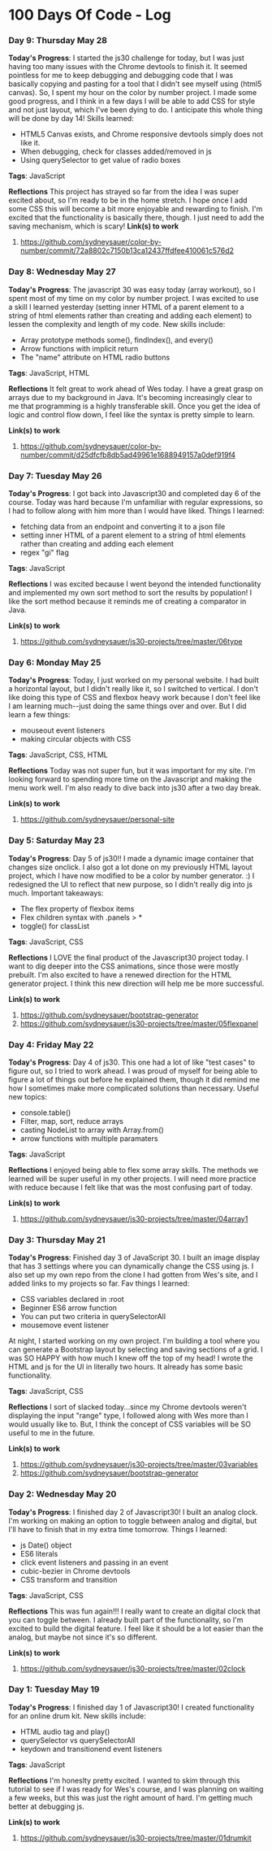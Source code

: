 # 100 Days Of Code - Log

### Day 9: Thursday May 28

**Today's Progress**:
I started the js30 challenge for today, but I was just having too many issues with the Chrome devtools to finish it. It seemed pointless for me to keep debugging and debugging code that I was basically copying and pasting for a tool that I didn't see myself using (html5 canvas). So, I spent my hour on the color by number project. I made some good progress, and I think in a few days I will be able to add CSS for style and not just layout, which I've been dying to do. I anticipate this whole thing will be done by day 14! Skills learned:
* HTML5 Canvas exists, and Chrome responsive devtools simply does not like it.
* When debugging, check for classes added/removed in js
* Using querySelector to get value of radio boxes


**Tags**:
JavaScript

**Reflections** 
This project has strayed so far from the idea I was super excited about, so I'm ready to be in the home stretch. I hope once I add some CSS this will become a bit more enjoyable and rewarding to finish. I'm excited that the functionality is basically there, though. I just need to add the saving mechanism, which is scary! 
**Link(s) to work**
1. https://github.com/sydneysauer/color-by-number/commit/72a8802c7150b13ca12437ffdfee410061c576d2

### Day 8: Wednesday May 27

**Today's Progress**:
The javascript 30 was easy today (array workout), so I spent most of my time on my color by number project. I was excited to use a skill I learned yesterday (setting inner HTML of a parent element to a string of html elements rather than creating and adding each element) to lessen the complexity and length of my code. New skills include:
* Array prototype methods some(), findIndex(), and every()
* Arrow functions with implicit return
* The "name" attribute on HTML radio buttons


**Tags**:
JavaScript, HTML

**Reflections** 
It felt great to work ahead of Wes today. I have a great grasp on arrays due to my background in Java. It's becoming increasingly clear to me that programming is a highly transferable skill. Once you get the idea of logic and control flow down, I feel like the syntax is pretty simple to learn. 

**Link(s) to work**
1. https://github.com/sydneysauer/color-by-number/commit/d25dfcfb8db5ad49961e1688949157a0def919f4

### Day 7: Tuesday May 26

**Today's Progress**:
I got back into Javascript30 and completed day 6 of the course. Today was hard because I'm unfamiliar with regular expressions, so I had to follow along with him more than I would have liked. Things I learned:
* fetching data from an endpoint and converting it to a json file
* setting inner HTML of a parent element to a string of html elements rather than creating and adding each element
* regex "gi" flag

**Tags**:
JavaScript

**Reflections** 
I was excited because I went beyond the intended functionality and implemented my own sort method to sort the results by population! I like the sort method because it reminds me of creating a comparator in Java. 

**Link(s) to work**
1. https://github.com/sydneysauer/js30-projects/tree/master/06type

### Day 6: Monday May 25

**Today's Progress**:
Today, I just worked on my personal website. I had built a horizontal layout, but I didn't really like it, so I switched to vertical. I don't like doing this type of CSS and flexbox heavy work because I don't feel like I am learning much--just doing the same things over and over. But I did learn a few things:
* mouseout event listeners
* making circular objects with CSS

**Tags**:
JavaScript, CSS, HTML

**Reflections** 
Today was not super fun, but it was important for my site. I'm looking forward to spending more time on the Javascript and making the menu work well. I'm also ready to dive back into js30 after a two day break.

**Link(s) to work**
1. https://github.com/sydneysauer/personal-site

### Day 5: Saturday May 23

**Today's Progress**:
Day 5 of js30!! I made a dynamic image container that changes size onclick. I also got a lot done on my previously HTML layout project, which I have now modified to be a color by number generator. :) I redesigned the UI to reflect that new purpose, so I didn't really dig into js much. Important takeaways: 
* The flex property of flexbox items
* Flex children syntax with .panels > *
* toggle() for classList

**Tags**:
JavaScript, CSS

**Reflections** 
I LOVE the final product of the Javascript30 project today. I want to dig deeper into the CSS animations, since those were mostly prebuilt. I'm also excited to have a renewed direction for the HTML generator project. I think this new direction will help me be more successful. 

**Link(s) to work**
1. https://github.com/sydneysauer/bootstrap-generator
2. https://github.com/sydneysauer/js30-projects/tree/master/05flexpanel

### Day 4: Friday May 22

**Today's Progress**:
Day 4 of js30. This one had a lot of like "test cases" to figure out, so I tried to work ahead. I was proud of myself for being able to figure a lot of things out before he explained them, though it did remind me how I sometimes make more complicated solutions than necessary. Useful new topics:
* console.table()
* Filter, map, sort, reduce arrays
* casting NodeList to array with Array.from()
* arrow functions with multiple paramaters

**Tags**:
JavaScript

**Reflections** 
I enjoyed being able to flex some array skills. The methods we learned will be super useful in my other projects. I will need more practice with reduce because I felt like that was the most confusing part of today. 

**Link(s) to work**
1. https://github.com/sydneysauer/js30-projects/tree/master/04array1

### Day 3: Thursday May 21

**Today's Progress**:
Finished day 3 of JavaScript 30. I built an image display that has 3 settings where you can dynamically change the CSS using js. I also set up my own repo from the clone I had gotten from Wes's site, and I added links to my projects so far. Fav things I learned: 
* CSS variables declared in :root
* Beginner ES6 arrow function 
* You can put two criteria in querySelectorAll
* mousemove event listener

At night, I started working on my own project. I'm building a tool where you can generate a Bootstrap layout by selecting and saving sections of a grid. I was SO HAPPY with how much I knew off the top of my head! I wrote the HTML and js for the UI in literally two hours. It already has some basic functionality. 

**Tags**:
JavaScript, CSS

**Reflections** 
I sort of slacked today...since my Chrome devtools weren't displaying the input "range" type, I followed along with Wes more than I would usually like to. But, I think the concept of CSS variables will be SO useful to me in the future.

**Link(s) to work**
1. https://github.com/sydneysauer/js30-projects/tree/master/03variables
2. https://github.com/sydneysauer/bootstrap-generator

### Day 2: Wednesday May 20

**Today's Progress**:
I finished day 2 of Javascript30! I built an analog clock. I'm working on making an option to toggle between analog and digital, but I'll have to finish that in my extra time tomorrow. Things I learned:
* js Date() object
* ES6 literals
* click event listeners and passing in an event
* cubic-bezier in Chrome devtools
* CSS transform and transition


**Tags**:
JavaScript, CSS

**Reflections** 
This was fun again!!! I really want to create an digital clock that you can toggle between. I already built part of the functionality, so I'm excited to build the digital feature. I feel like it should be a lot easier than the analog, but maybe not since it's so different.

**Link(s) to work**
1. https://github.com/sydneysauer/js30-projects/tree/master/02clock

### Day 1: Tuesday May 19

**Today's Progress**:
I finished day 1 of Javascript30! I created functionality for an online drum kit. New skills include:
* HTML audio tag and play()
* querySelector vs querySelectorAll
* keydown and transitionend event listeners


**Tags**:
JavaScript

**Reflections** 
I'm honeslty pretty excited. I wanted to skim through this tutorial to see if I was ready for Wes's course, and I was planning on waiting a few weeks, but this was just the right amount of hard. I'm getting much better at debugging js. 

**Link(s) to work**
1. https://github.com/sydneysauer/js30-projects/tree/master/01drumkit
